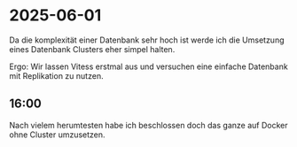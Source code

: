 # 2025-06-01

Da die komplexität einer Datenbank sehr hoch ist werde ich die Umsetzung eines Datenbank Clusters eher simpel halten.

Ergo: Wir lassen Vitess erstmal aus und versuchen eine einfache Datenbank mit Replikation zu nutzen.

## 16:00

Nach vielem herumtesten habe ich beschlossen doch das ganze auf Docker ohne Cluster umzusetzen.